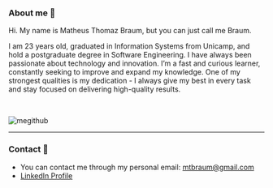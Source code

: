 ### About me :thought_balloon: 

Hi. My name is Matheus Thomaz Braum, but you can just call me Braum. 

I am 23 years old, graduated in Information Systems from Unicamp, and hold a postgraduate degree in Software Engineering.
I have always been passionate about technology and innovation. I’m a fast and curious learner, constantly seeking to improve and expand my knowledge.
One of my strongest qualities is my dedication - I always give my best in every task and stay focused on delivering high-quality results.

<!-- I'm currently improving my skills in C#, C++ and Java, as well as learning other languages. -->

</br>

![megithub](https://user-images.githubusercontent.com/85642694/121788834-0e9bca80-cba7-11eb-92b8-2be55d53ccb1.png)


*** 

### Contact :iphone:

- You can contact me through my personal email: mtbraum@gmail.com
- [LinkedIn Profile](https://www.linkedin.com/in/matheus-thomaz-braum/)

<!---
ThBraum/ThBraum is a ✨ special ✨ repository because its `README.md` (this file) appears on your GitHub profile.
You can click the Preview link to take a look at your changes.
--->
